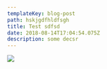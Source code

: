 ```yaml
---
templateKey: blog-post
path: hskjgdfhldfsgh
title: Test sdfsd
date: 2018-08-14T17:04:54.075Z
description: some decsr
---
```

![](/img/flavor_wheel.jpg)
